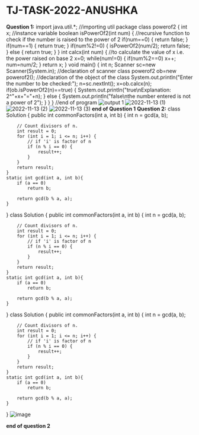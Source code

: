 # TJ-TASK-2022-ANUSHKA
**Question 1:**
import java.util.*;
//importing util package
class powerof2
{
    int x;
    //instance variable
    boolean isPowerOf2(int num)
    {
        //recursive function to check if the number is raised to the power of 2
        if(num==0)
        {
            return false;
        }
        if(num==1)
        {
            return true;
        }
        if(num%2!=0)
        {
            isPowerOf2(num/2);
            return false;
        }
        else
        {
           return true; 
        }
    }
    int calcx(int num)
    {
        //to calculate the value of x i.e. the power raised on base 2
        x=0;
        while(num!=0)
        {
            if(num%2==0)
            x++;
            num=num/2;
        }
        return x;
    }
    void main()
    {
        int n;
        Scanner sc=new Scanner(System.in);
        //declaration of scanner class
        powerof2 ob=new powerof2();
        //declaration of the object of the class
        System.out.println("Enter the number to be checked:");
        n=sc.nextInt();
        x=ob.calcx(n);
        if(ob.isPowerOf2(n)==true)
        {
            System.out.println("true\nExplanation: 2^"+x+"="+n);
        }
        else
        {
            System.out.println("false\nthe number entered is not a power of 2");
        }
    }
}
//end of program
![output 1](https://user-images.githubusercontent.com/118106624/201517864-acec180d-61c1-4d7e-8e3a-55572c4d2ae6.png)
![2022-11-13 (1)](https://user-images.githubusercontent.com/118106624/201517926-00252f95-c6b6-4b6e-ba07-42aaf8dae788.png)
![2022-11-13 (2)](https://user-images.githubusercontent.com/118106624/201517934-b9670c5e-04bf-4738-931c-6c70b675e218.png)
![2022-11-13 (3)](https://user-images.githubusercontent.com/118106624/201517944-6de6663e-22cc-4812-adbb-b872f17cefaa.png)
**end of Question 1**
**Question 2:**
class Solution {
    public int commonFactors(int a, int b) {
        int n = gcd(a, b);
 
        // Count divisors of n.
        int result = 0;
        for (int i = 1; i <= n; i++) {
            // if 'i' is factor of n
            if (n % i == 0) {
                result++;
            }
        }
        return result;
    }
    static int gcd(int a, int b){
        if (a == 0)
            return b;
 
        return gcd(b % a, a);
    }
}
class Solution {
    public int commonFactors(int a, int b) {
        int n = gcd(a, b);
 
        // Count divisors of n.
        int result = 0;
        for (int i = 1; i <= n; i++) {
            // if 'i' is factor of n
            if (n % i == 0) {
                result++;
            }
        }
        return result;
    }
    static int gcd(int a, int b){
        if (a == 0)
            return b;
 
        return gcd(b % a, a);
    }
}
class Solution {
    public int commonFactors(int a, int b) {
        int n = gcd(a, b);
 
        // Count divisors of n.
        int result = 0;
        for (int i = 1; i <= n; i++) {
            // if 'i' is factor of n
            if (n % i == 0) {
                result++;
            }
        }
        return result;
    }
    static int gcd(int a, int b){
        if (a == 0)
            return b;
 
        return gcd(b % a, a);
    }
}
![image](https://user-images.githubusercontent.com/118106624/201597882-04a26fa5-5883-477f-872f-1fae064566f9.png)

**end of question 2**
